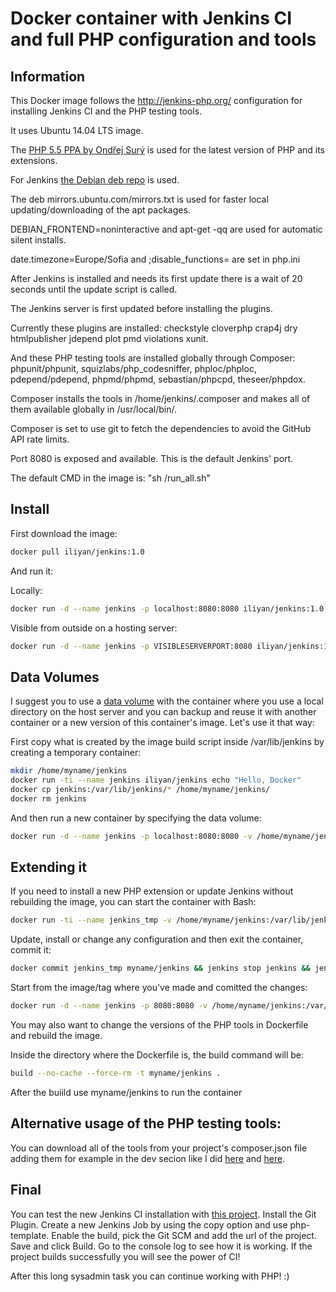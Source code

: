 Docker container with Jenkins CI and full PHP configuration and tools
===

Information
---

This Docker image follows the http://jenkins-php.org/ configuration
for installing Jenkins CI and the PHP testing tools.

It uses Ubuntu 14.04 LTS image.

The [PHP 5.5 PPA by Ondřej Surý](https://launchpad.net/~ondrej/+archive/ubuntu/php5 "PPA for PHP 5.5") is used for the latest version of PHP and its extensions.

For Jenkins [the Debian deb repo](http://pkg.jenkins-ci.org/debian "Jenkins Deb Repo") is used.

The deb mirrors.ubuntu.com/mirrors.txt is used for faster local updating/downloading of the apt packages.

DEBIAN_FRONTEND=noninteractive and apt-get -qq are used for automatic silent installs.

date.timezone=Europe/Sofia and ;disable_functions= are set in php.ini

After Jenkins is installed and needs its first update there is a wait of 20 seconds until the update script is called. 

The Jenkins server is first updated before installing the plugins.

Currently these plugins are installed: checkstyle cloverphp crap4j dry htmlpublisher jdepend plot pmd violations xunit.

And these PHP testing tools are installed globally through Composer:
phpunit/phpunit, squizlabs/php_codesniffer, phploc/phploc, pdepend/pdepend, phpmd/phpmd, sebastian/phpcpd, theseer/phpdox.

Composer installs the tools in /home/jenkins/.composer and makes all of them available globally in /usr/local/bin/.

Composer is set to use git to fetch the dependencies to avoid the GitHub API rate limits.

Port 8080 is exposed and available. This is the default Jenkins' port.

The default CMD in the image is: "sh /run_all.sh"

Install
---

First download the image:

```bash
docker pull iliyan/jenkins:1.0
```

And run it:

Locally:
```bash
docker run -d --name jenkins -p localhost:8080:8080 iliyan/jenkins:1.0
```
Visible from outside on a hosting server:
```bash
docker run -d --name jenkins -p VISIBLESERVERPORT:8080 iliyan/jenkins:1.0
```

Data Volumes
---

I suggest you to use a [data volume](https://docs.docker.com/userguide/dockervolumes/ "Docker Data Volumes") with the container where you use a local directory on the host server and you can backup and reuse it with another container or a new version of this container's image.
Let's use it that way:

First copy what is created by the image build script inside /var/lib/jenkins by creating a temporary container:

```bash
mkdir /home/myname/jenkins
docker run -ti --name jenkins iliyan/jenkins echo "Hello, Docker"
docker cp jenkins:/var/lib/jenkins/* /home/myname/jenkins/
docker rm jenkins
```

And then run a new container by specifying the data volume:

```bash
docker run -d --name jenkins -p localhost:8080:8080 -v /home/myname/jenkins:/var/lib/jenkins iliyan/jenkins:1.0
```

Extending it
---

If you need to install a new PHP extension or update Jenkins without rebuilding the image, you can start the container with Bash:

```bash
docker run -ti --name jenkins_tmp -v /home/myname/jenkins:/var/lib/jenkins iliyan/jenkins:1.0 bash
```

Update, install or change any configuration and then exit the container, commit it:

```bash
docker commit jenkins_tmp myname/jenkins && jenkins stop jenkins && jenkins rm jenkins jenkins_tmp
```

Start from the image/tag where you've made and comitted the changes:

```bash
docker run -d --name jenkins -p 8080:8080 -v /home/myname/jenkins:/var/lib/jenkins myname/jenkins sh /run_all.sh
```

You may also want to change the versions of the PHP tools in Dockerfile and rebuild the image.

Inside the directory where the Dockerfile is, the build command will be:

```bash
build --no-cache --force-rm -t myname/jenkins .
```

After the buiild use myname/jenkins to run the container

Alternative usage of the PHP testing tools:
---

You can download all of the tools from your project's composer.json file adding them for example in the dev secion like I did [here](http://gitlab.iliyan-trifonov.com/behat-tests/mvc-bdd-tdd/blob/master/composer.json "composer.json") and [here](http://gitlab.iliyan-trifonov.com/behat-tests/mvc-bdd-tdd/blob/master/build.xml "build.xml").

Final
---

You can test the new Jenkins CI installation with [this project](https://github.com/sebastianbergmann/money.git "sebastianbergmann/money").
Install the Git Plugin. Create a new Jenkins Job by using the copy option and use php-template. Enable the build, pick the Git SCM and add
the url of the project. Save and click Build. Go to the console log to see how it is working.
If the project builds successfully you will see the power of CI!

After this long sysadmin task you can continue working with PHP! :)
